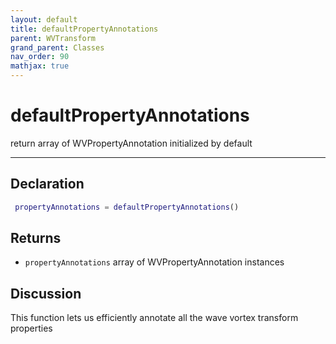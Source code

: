 ```yaml
---
layout: default
title: defaultPropertyAnnotations
parent: WVTransform
grand_parent: Classes
nav_order: 90
mathjax: true
---
```


#  defaultPropertyAnnotations

return array of WVPropertyAnnotation initialized by default


---

## Declaration
```matlab
 propertyAnnotations = defaultPropertyAnnotations()
```
## Returns
+ `propertyAnnotations`  array of WVPropertyAnnotation instances

## Discussion

  This function lets us efficiently annotate all the wave vortex transform
  properties
 
      
